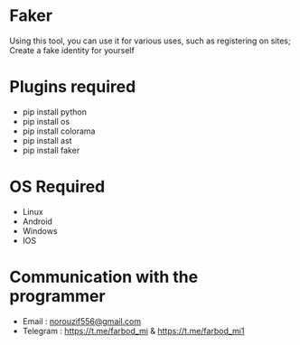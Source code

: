 # Faker
Using this tool, you can use it for various uses, such as registering on sites; Create a fake identity for yourself


# Plugins required
- pip install python
- pip install os
- pip install colorama
- pip install ast
- pip install faker

# OS Required
- Linux
- Android
- Windows
- IOS

# Communication with the programmer
- Email : norouzif556@gmail.com
- Telegram : https://t.me/farbod_mi & https://t.me/farbod_mi1
